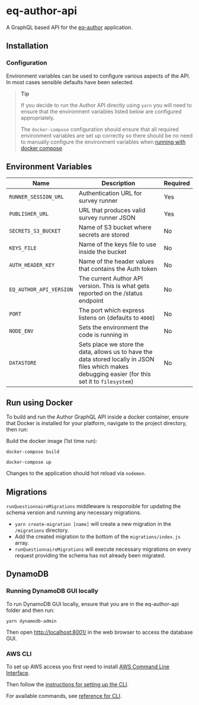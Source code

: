 # eq-author-api

A GraphQL based API for the [eq-author](https://github.com/ONSdigital/eq-author)
application.

## Installation

### Configuration

Environment variables can be used to configure various aspects of the API.
In most cases sensible defaults have been selected.

> **Tip**
>
> If you decide to run the Author API directly using `yarn` you will need to
> ensure that the environment variables listed below are configured appropriately.
>
> The `docker-compose` configuration should ensure that all required environment variables are set up correctly so there
> should be no need to manually configure the environment variables when [running with docker compose](#run-using-docker).

## Environment Variables

| Name                    | Description                                                                                                                                          | Required |
| ----------------------- | ---------------------------------------------------------------------------------------------------------------------------------------------------- | -------- |
| `RUNNER_SESSION_URL`    | Authentication URL for survey runner                                                                                                                 | Yes      |
| `PUBLISHER_URL`         | URL that produces valid survey runner JSON                                                                                                           | Yes      |
| `SECRETS_S3_BUCKET`     | Name of S3 bucket where secrets are stored                                                                                                           | No       |
| `KEYS_FILE`             | Name of the keys file to use inside the bucket                                                                                                       | No       |
| `AUTH_HEADER_KEY`       | Name of the header values that contains the Auth token                                                                                               | No       |
| `EQ_AUTHOR_API_VERSION` | The current Author API version. This is what gets reported on the /status endpoint                                                                   | No       |
| `PORT`                  | The port which express listens on (defaults to `4000`)                                                                                               | No       |
| `NODE_ENV`              | Sets the environment the code is running in                                                                                                          | No       |
| `DATASTORE`             | Sets place we store the data, allows us to have the data stored locally in JSON files which makes debugging easier (for this set it to `filesystem`) | No       |

## Run using Docker

To build and run the Author GraphQL API inside a docker container, ensure that
Docker is installed for your platform, navigate to the project directory, then run:

Build the docker image (1st time run):

```
docker-compose build
```

```
docker-compose up
```

Changes to the application should hot reload via `nodemon`.

## Migrations

`runQuestionnaireMigrations` middleware is responsible for updating the schema version and running any necessary migrations.

- `yarn create-migration [name]` will create a new migration in the `/migrations` directory.
- Add the created migration to the bottom of the `migrations/index.js` array.
- `runQuestionnaireMigrations` will execute necessary migrations on every request providing the schema has not already been migrated.

## DynamoDB

### Running DynamoDB GUI locally

To run DynamoDB GUI locally, ensure that you are in the eq-author-api folder and then run:

```
yarn dynamodb-admin
```

Then open <http://localhost:8001/> in the web browser to access the database GUI.

### AWS CLI

To set up AWS access you first need to install [AWS Command Line Interface](https://aws.amazon.com/cli/).

Then follow the [instructions for setting up the CLI](https://docs.aws.amazon.com/cli/latest/userguide/cli-chap-welcome.html).

For available commands, see [reference for CLI](https://docs.aws.amazon.com/cli/latest/index.html).
